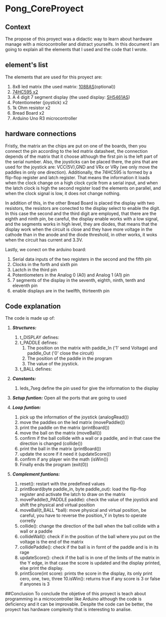 # Pong_CoreProyect
## Context
The propose of this proyect was a didactic way to learn about hardware manage with a microcontroller and distract yourselfs. 
In this document I am going to explain all the elements that I used and the code that I wrote.

## element's list
The elements that are used for this proyect are:
  1. 8x8 led matrix (the used matrix: [1088AS](https://pdf1.alldatasheet.com/datasheet-pdf/view/1179268/ETC/1088AS.html)(optional))
  3. [74HC595 x2](https://pdf1.alldatasheet.com/datasheet-pdf/view/12198/ONSEMI/74HC595.html)
  4. A 4 digit 7 segment display (the used display: [SH5461AS](https://www.datasheet-pdf.info/attach/1/2118861884.pdf))
  5. Potentiometer (joystick) x2
  6. 1k Ohm resistor x2
  7. Bread Board x2
  8. Arduino Uno R3 microcontroller

## hardware connections
Fristly, the matrix an the chips are put on one of the boards, then you connect the pin according to the led matrix datasheet, the connection depends of the 
matrix that it choose although the first pin is the left part of the serial number. Also, the joysticks can be placed there, the pins that are used for the
joystick are: VCC(5V),GND and VRx or VRy (we only move the paddles in only one direction). Additionally, the 74HC595 is formed by a flip-flop register and 
latch register. That means the information it loads when the clock change on  a high clock cycle from a serial input, and when the latch clock is high the 
second register load the elements on parallel, and when the clock signal is low, it does not change nothing.

In addition of this, in the other Bread Board is placed the display with two resistors, the resistors are conected to the display select to enable the digit.
In this case the second and the third digit are employed, that there are the eighth and ninth pin, be careful, the display enable works with a low signal, and
the segments works in high level, they are diodes, that means that the display work when the circuit is close and they have more voltage in the cathode than
in the anode and the diode threshold, in other works, it woks when the circuit has current and 3.3V. 

Lastly, we conect on the arduino board:
  1. Serial data inputs of the two registers in the second and the fifth pin
  2. Clocks in the forth and sixth pin
  3. Lactch in the third pin
  4. Potentiometers in the Analog 0 (A0) and Analog 1 (A1) pin
  5. 7 segments of the display in the seventh, eighth, ninth, tenth and eleventh pin
  6. enable displays are in the twelfth, thirteenth pin

## Code explanation
The code is made up of:
  1. ***Structures:***

     1. t_DISPLAY defines:
     2. t_PADDLE defines:
        1. The position on the matrix with paddle_In ('1' send Voltage) and paddle_Out ('0' close the circuit)
        2. The position of the paddle in the program
        3. The value of the joystick.
     2. t_BALL defines:
     
  3. ***Constants:***
     1. leds_7seg define the pin used for give the information to the display
     
  5. ***Setup funtion:***
     Open all the ports that are going to used 
     
  7. ***Loop funtion:***
     1. pick up the information of the joystick (analogRead())
     2. move the paddles on the led matrix (movePaddle())
     3. print the paddle on the matrix (printBoard())
     4. move the ball on the matrix (moveBall())
     5. confirm if the ball collide with a wall or a paddle, and in that case the direction is changed (collide())
     6. print the ball in the matrix  (printBoard())
     7. update the score if it need it (updateScore())
     8. confirm if any player win the math (isWin())
     9. Finally ends the program (exit(0))
    
  9. ***Complement funtions:***
     1. reset(): restart with the predefined values
     2. printBoard(byte paddle_in, byte paddle_out): load the flip-flop register and activate the latch to draw on the matrix
     3. movePaddle(t_PADDLE paddle): check the value of the joystick and shift the physical and virtual position
     4. moveBall(t_BALL *ball): move physical and virtual position, be careful, you have to reverse the position_Y in bytes to operate corretly
     5. collide(): change the direction of the ball when the ball collide with a wall or a paddle
     6. collideWall(): check if in the position of the ball where you put on the voltage is the end of the matrix
     7. collidePaddle(): check if the ball is in fornt of the paddle and is in its rage
     8. updateScore(): check if the ball is in one of the limits of the matrix in the Y edge, in that case the score is updated and the display printed, else
        print the display.
     9. printScore(int score): prints the score in the display, its only print cero, one, two, three
     10.isWin(): returns true if any score is 3 or false if anyones is 3

##Conclusion
To conclude the objetive of this proyect is teach about programming in a microcontroller like Arduino although the code is deficiency and it can be 
improvable. Despite the code can be better, the proyect has hardware complexity that is interesting to analise.
